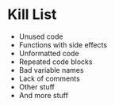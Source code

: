 Kill List
=========
* Unused code
* Functions with side effects
* Unformatted code
* Repeated code blocks
* Bad variable names
* Lack of comments
* Other stuff
* And more stuff
